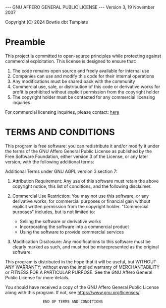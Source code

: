 ---                   GNU AFFERO GENERAL PUBLIC LICENSE
---                       Version 3, 19 November 2007

Copyright (C) 2024 Bowtie dbt Template

# Preamble

This project is committed to open-source principles while protecting
against commercial exploitation. This license is designed to ensure that:

1. The code remains open source and freely available for internal use
2. Companies can use and modify this code for their internal operations
3. Any modifications must be shared back with the community
4. Commercial use, sale, or distribution of this code or derivative works
   for profit is prohibited without explicit permission from the copyright holder
5. The copyright holder must be contacted for any commercial licensing inquiries

For commercial licensing inquiries, please contact: [here](https://www.linkedin.com/in/victordecoster/)

# TERMS AND CONDITIONS

This program is free software: you can redistribute it and/or modify
it under the terms of the GNU Affero General Public License as published by
the Free Software Foundation, either version 3 of the License, or any later version, with the following additional terms:

Additional Terms under GNU AGPL version 3 section 7:

1. Attribution Requirement:
   Any use of this software must retain the above copyright notice,
   this list of conditions, and the following disclaimer.

2. Commercial Use Restriction:
   You may not use this software, or any derivative works, for commercial
   purposes or financial gain without explicit written permission from
   the copyright holder. "Commercial purposes" includes, but is not limited
   to:
   - Selling the software or derivative works
   - Incorporating the software into a commercial product
   - Using the software to provide commercial services

3. Modification Disclosure:
   Any modifications to this software must be clearly marked as such,
   and must not be misrepresented as the original software.

This program is distributed in the hope that it will be useful,
but WITHOUT ANY WARRANTY; without even the implied warranty of
MERCHANTABILITY or FITNESS FOR A PARTICULAR PURPOSE. See the
GNU Affero General Public License for more details.

You should have received a copy of the GNU Affero General Public License
along with this program. If not, see <https://www.gnu.org/licenses/>.

                     END OF TERMS AND CONDITIONS
